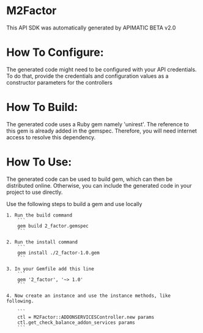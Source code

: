 M2Factor
=================
This API SDK was automatically generated by APIMATIC BETA v2.0

How To Configure:
=================
The generated code might need to be configured with your API credentials. To do that,
provide the credentials and configuration values as a constructor parameters for the controllers

How To Build: 
=============
The generated code uses a Ruby gem namely 'unirest'. The reference to this gem is
already added in the gemspec. Therefore, you will need internet access to resolve
this dependency.

How To Use:
===========
The generated code can be used to build gem, which can then be distributed online.
Otherwise, you can include the generated code in your project to use directly.

Use the following steps to build a gem and use locally

    1. Run the build command
        ```
        gem build 2_factor.gemspec
        ```

    2. Run the install command  
        ```
        gem install ./2_factor-1.0.gem
        ```

    3. In your Gemfile add this line
        ```
        gem '2_factor', '~> 1.0'
        ```

    4. Now create an instance and use the instance methods, like following.

        ```
        ctl = M2Factor::ADDONSERVICESController.new params
        ctl.get_check_balance_addon_services params
        ```
